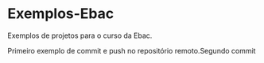 # Exemplos-Ebac
Exemplos de projetos para o curso da Ebac.

Primeiro exemplo de commit e push no repositório remoto.Segundo commit
